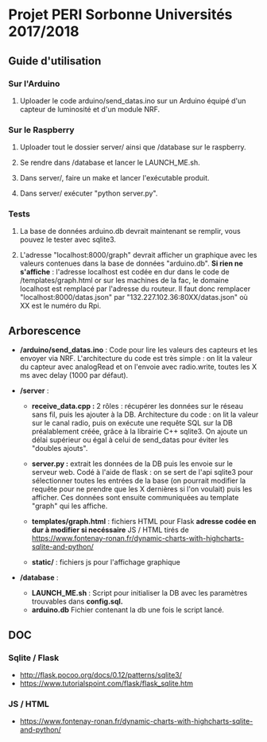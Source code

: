# Projet PERI Sorbonne Universités 2017/2018

## Guide d'utilisation

### Sur l'Arduino
1. Uploader le code arduino/send_datas.ino sur un Arduino équipé d'un capteur de luminosité et d'un module NRF. 

### Sur le Raspberry

1. Uploader tout le dossier server/ ainsi que /database sur le raspberry.

2. Se rendre dans /database et lancer le LAUNCH_ME.sh.

3. Dans server/, faire un make et lancer l'exécutable produit.

4. Dans server/ exécuter "python server.py".

### Tests
1. La base de données arduino.db devrait maintenant se remplir, vous pouvez le tester avec sqlite3.

2. L'adresse "localhost:8000/graph" devrait afficher un graphique avec les valeurs contenues dans la base de données "arduino.db".
**Si rien ne s'affiche** : l'adresse localhost est codée en dur dans le code de /templates/graph.html or sur les machines de la fac, le domaine localhost est remplacé par l'adresse du routeur. Il faut donc remplacer "localhost:8000/datas.json" par "132.227.102.36:80XX/datas.json" où XX est le numéro du Rpi.
## Arborescence

- **/arduino/send_datas.ino** : Code pour lire les valeurs des capteurs et les envoyer via NRF.
L'architecture du code est très simple : on lit la valeur du capteur avec analogRead et on l'envoie avec radio.write, toutes les X ms avec delay (1000 par défaut).

- **/server** :
	- **receive_data.cpp :** 2 rôles : récupérer les données sur le réseau sans fil, puis les ajouter à la DB.
Architecture du code : on lit la valeur sur le canal radio, puis on exécute une requête SQL sur la DB préalablement créée, grâce à la librairie C++ sqlite3. On ajoute un délai supérieur ou égal à celui de send_datas pour éviter les "doubles ajouts".

	- **server.py :** extrait les données de la DB puis les envoie sur le serveur web.
Codé à l'aide de flask : on se sert de l'api sqlite3 pour sélectionner toutes les entrées de la base (on pourrait modifier la requête pour ne prendre que les X dernières si l'on voulait) puis les afficher. Ces données sont ensuite communiquées au template "graph" qui les affiche.

	- **templates/graph.html** : fichiers HTML pour Flask **adresse codée en dur à modifier si necéssaire** JS / HTML tirés de https://www.fontenay-ronan.fr/dynamic-charts-with-highcharts-sqlite-and-python/
	
	- **static/** : fichiers js pour l'affichage graphique
	
- **/database** : 
	- **LAUNCH_ME.sh** : Script pour initialiser la DB avec les paramètres trouvables dans **config.sql.**
	- **arduino.db** Fichier contenant la db une fois le script lancé.

## DOC 

### Sqlite / Flask

- http://flask.pocoo.org/docs/0.12/patterns/sqlite3/
- https://www.tutorialspoint.com/flask/flask_sqlite.htm

### JS / HTML
- https://www.fontenay-ronan.fr/dynamic-charts-with-highcharts-sqlite-and-python/ 
